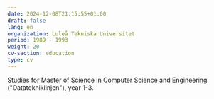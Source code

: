```yaml
---
date: 2024-12-08T21:15:55+01:00
draft: false
lang: en
organization: Luleå Tekniska Universitet
period: 1989 - 1993
weight: 20
cv-section: education
type: cv
---
```


Studies for Master of Science in Computer Science and Engineering ("Datatekniklinjen"), year 1-3.
